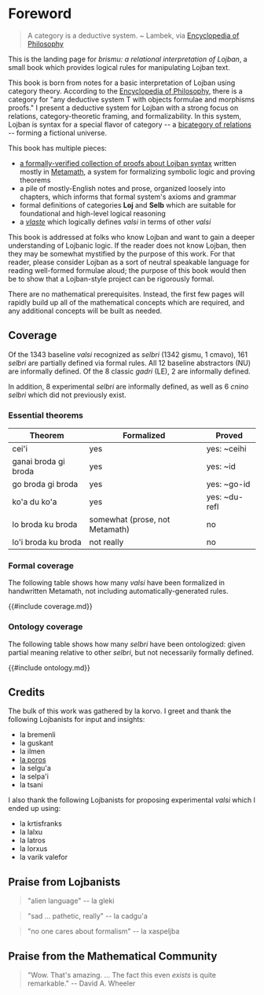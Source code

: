 # Foreword

> A category is a deductive system. ~ Lambek, via [Encyclopedia of
> Philosophy](https://plato.stanford.edu/entries/category-theory/)

This is the landing page for *brismu: a relational interpretation of Lojban*, a
small book which provides logical rules for manipulating Lojban text.

This book is born from notes for a basic interpretation of Lojban using
category theory. According to the [Encyclopedia of
Philosophy](https://plato.stanford.edu/entries/category-theory/), there is a
category for "any deductive system T with objects formulae and morphisms
proofs." I present a deductive system for Lojban with a strong focus on
relations, category-theoretic framing, and formalizability. In this system,
Lojban is syntax for a special flavor of category -- a [bicategory of
relations](https://ncatlab.org/nlab/show/bicategory+of+relations) -- forming a
fictional universe.

This book has multiple pieces:

* [a formally-verified collection of proofs about Lojban syntax](mmtheorems.html)
  written mostly in [Metamath](https://us.metamath.org/), a system for
  formalizing symbolic logic and proving theorems
* a pile of mostly-English notes and prose, organized loosely into chapters,
  which informs that formal system's axioms and grammar
* formal definitions of categories **Loj** and **Selb** which are suitable for
  foundational and high-level logical reasoning
* a [*vlaste*](vlaste.md) which logically defines *valsi* in terms of other
  *valsi*

This book is addressed at folks who know Lojban and want to gain a deeper
understanding of Lojbanic logic. If the reader does not know Lojban, then they
may be somewhat mystified by the purpose of this work. For that reader, please
consider Lojban as a sort of neutral speakable language for reading well-formed
formulae aloud; the purpose of this book would then be to show that a
Lojban-style project can be rigorously formal.

There are no mathematical prerequisites. Instead, the first few pages will
rapidly build up all of the mathematical concepts which are required, and any
additional concepts will be built as needed.

## Coverage

Of the 1343 baseline *valsi* recognized as *selbri* (1342 gismu, 1 cmavo), 161
*selbri* are partially defined via formal rules. All 12 baseline abstractors (NU)
are informally defined. Of the 8 classic *gadri* (LE), 2 are informally defined.

In addition, 8 experimental *selbri* are informally defined, as well as 6 *cnino
selbri* which did not previously exist.

### Essential theorems

Theorem | Formalized | Proved
---|---|---
cei'i | yes | yes: ~ceihi
ganai broda gi broda | yes | yes: ~id
go broda gi broda | yes | yes: ~go-id
ko'a du ko'a | yes | yes: ~du-refl
lo broda ku broda | somewhat (prose, not Metamath) | no
lo'i broda ku broda | not really | no

### Formal coverage

The following table shows how many *valsi* have been formalized in handwritten
Metamath, not including automatically-generated rules.

{{#include coverage.md}}

### Ontology coverage

The following table shows how many *selbri* have been ontologized: given partial
meaning relative to other *selbri*, but not necessarily formally defined.

{{#include ontology.md}}

## Credits

The bulk of this work was gathered by la korvo. I greet and thank the following
Lojbanists for input and insights:

* la bremenli
* la guskant
* la ilmen
* [la poros](https://pcy.ulyssis.be/)
* la selgu'a
* la selpa'i
* la tsani

I also thank the following Lojbanists for proposing experimental *valsi* which I
ended up using:

* la krtisfranks
* la lalxu
* la latros
* la lorxus
* la varik valefor

## Praise from Lojbanists

> "alien language" -- la gleki

> "sad … pathetic, really" -- la cadgu'a

> "no one cares about formalism" -- la xaspeljba

## Praise from the Mathematical Community

> "Wow. That's amazing. … The fact this even *exists* is quite remarkable." --
> David A. Wheeler
